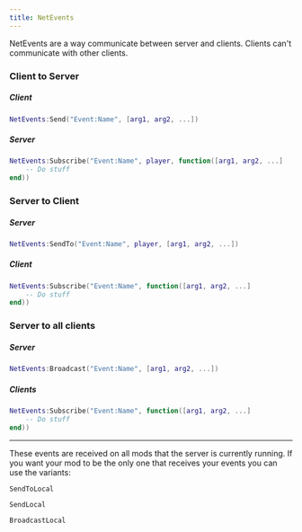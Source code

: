 ```yaml
---
title: NetEvents
---
```

NetEvents are a way communicate between server and clients. Clients can't communicate with other clients.

### Client to Server

##### Client

``` lua
NetEvents:Send("Event:Name", [arg1, arg2, ...])
```

##### Server

``` lua
NetEvents:Subscribe("Event:Name", player, function([arg1, arg2, ...]
    -- Do stuff
end))
```

### Server to Client

##### Server

``` lua
NetEvents:SendTo("Event:Name", player, [arg1, arg2, ...])
```

##### Client

``` lua
NetEvents:Subscribe("Event:Name", function([arg1, arg2, ...]
    -- Do stuff
end))
```

### Server to all clients

##### Server

``` lua
NetEvents:Broadcast("Event:Name", [arg1, arg2, ...])
```

##### Clients

``` lua
NetEvents:Subscribe("Event:Name", function([arg1, arg2, ...]
    -- Do stuff
end))
```

-----

These events are received on all mods that the server is currently running. If you want your mod to be the only one that receives your events you can use the variants:

`SendToLocal`

`SendLocal`

`BroadcastLocal`
